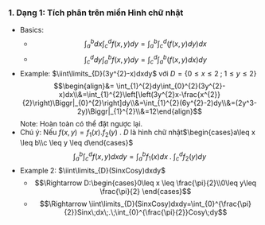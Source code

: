 ### 1. Dạng 1: Tích phân trên miền Hình chữ nhật
- Basics:
	- $$\int_{a}^{b}dx\int_{c}^{d}f(x,y)dy=\int_{a}^{b}\int_{c}^{d}(f(x,y)dy)dx$$
	- $$\int_{c}^{d}dy\int_{a}^{b}f(x,y)dy=\int_{c}^{d}\int_{a}^{b}(f(x,y)dx)dy$$
- Example: $\iint\limits_{D}(3y^{2}-x)dxdy$ với $D=\{ 0\leq x\leq 2\; ;\;1\leq y\leq 2 \}$   
	$$\begin{align}&= \int_{1}^{2}dy\int_{0}^{2}(3y^{2}-x)dx\\&=\int_{1}^{2}\left[\left(3y^{2}x-\frac{x^{2}}{2}\right)\Biggr|_{0}^{2}\right]dy\\&=\int_{1}^{2}(6y^{2}-2)dy\\&=(2y^3-2y)\Biggr|_{1}^{2}\\&=12\end{align}$$
	Note: Hoàn toàn có thể đặt ngược lại.
- Chú ý: Nếu $f(x,y)=f_{1}(x).f_{2}(y)$ . $D$ là hình chữ nhật$\begin{cases}a\leq x \leq b\\c \leq y \leq d\end{cases}$ $$\int_{a}^{b}\int_{c}^{d}f(x,y)dxdy=\int_{a}^{b}f_{1}(x)dx\;.\;\int_{c}^{d}f_{2}(y)dy$$
- Example 2: $\iint\limits_{D}(SinxCosy)dxdy$ 
	-  $$\Rightarrow D:\begin{cases}0\leq x \leq \frac{\pi}{2}\\0\leq y\leq \frac{\pi}{2} \end{cases}$$
	- $$\Rightarrow \iint\limits_{D}(SinxCosy)dxdy=\int_{0}^{\frac{\pi}{2}}Sinx\;dx\;.\;\int_{0}^{\frac{\pi}{2}}Cosy\;dy$$
